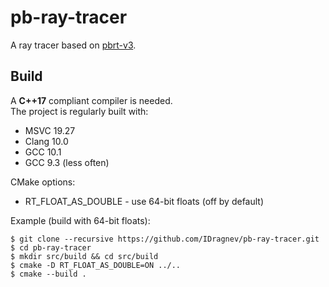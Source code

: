 # pb-ray-tracer
A ray tracer based on [pbrt-v3](http://www.pbr-book.org/3ed-2018/contents.html).

## Build
A **C++17** compliant compiler is needed.  
The project is regularly built with:  
 - MSVC 19.27
 - Clang 10.0
 - GCC 10.1
 - GCC 9.3 (less often)

CMake options:
 - RT_FLOAT_AS_DOUBLE - use 64-bit floats (off by default)
 
Example (build with 64-bit floats):  
 ```
 $ git clone --recursive https://github.com/IDragnev/pb-ray-tracer.git  
 $ cd pb-ray-tracer  
 $ mkdir src/build && cd src/build  
 $ cmake -D RT_FLOAT_AS_DOUBLE=ON ../..  
 $ cmake --build .  
 ```
